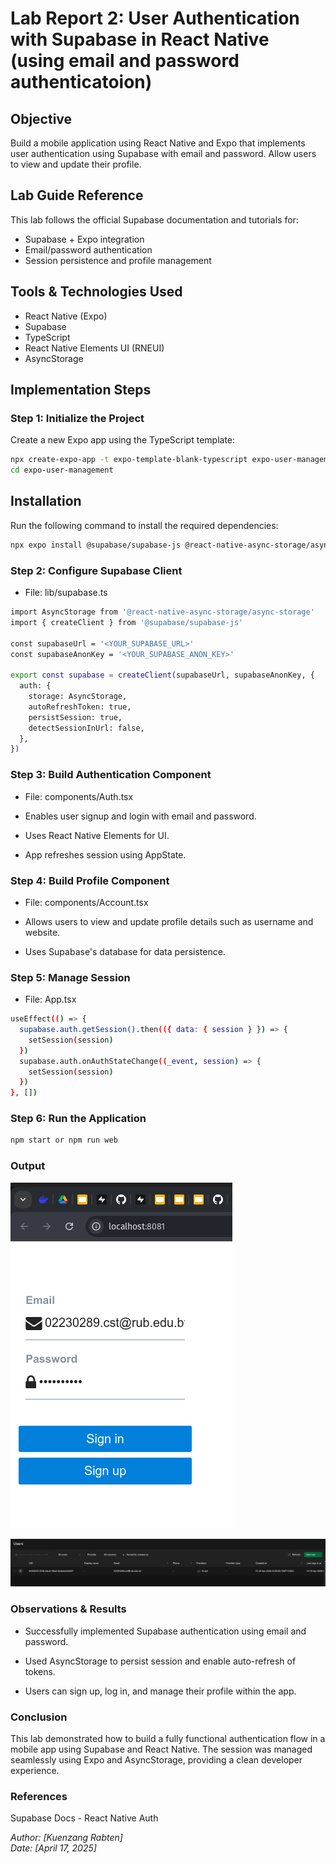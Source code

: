 # Lab Report 2: User Authentication with Supabase in React Native (using email and password authenticatoion)

## Objective
Build a mobile application using React Native and Expo that implements user authentication using Supabase with email and password. Allow users to view and update their profile.

## Lab Guide Reference
This lab follows the official Supabase documentation and tutorials for:
- Supabase + Expo integration
- Email/password authentication
- Session persistence and profile management

## Tools & Technologies Used
- React Native (Expo)
- Supabase
- TypeScript
- React Native Elements UI (RNEUI)
- AsyncStorage

## Implementation Steps

### Step 1: Initialize the Project
Create a new Expo app using the TypeScript template:
```bash
npx create-expo-app -t expo-template-blank-typescript expo-user-management
cd expo-user-management
```


## Installation

Run the following command to install the required dependencies:

```bash
npx expo install @supabase/supabase-js @react-native-async-storage/async-storage @rneui/themed
```
### Step 2: Configure Supabase Client

- File: lib/supabase.ts

```bash
import AsyncStorage from '@react-native-async-storage/async-storage'
import { createClient } from '@supabase/supabase-js'

const supabaseUrl = '<YOUR_SUPABASE_URL>'
const supabaseAnonKey = '<YOUR_SUPABASE_ANON_KEY>'

export const supabase = createClient(supabaseUrl, supabaseAnonKey, {
  auth: {
    storage: AsyncStorage,
    autoRefreshToken: true,
    persistSession: true,
    detectSessionInUrl: false,
  },
})
```
### Step 3: Build Authentication Component
- File: components/Auth.tsx

- Enables user signup and login with email and password.

- Uses React Native Elements for UI.

- App refreshes session using AppState.

### Step 4: Build Profile Component
- File: components/Account.tsx

- Allows users to view and update profile details such as username and website.

- Uses Supabase's database for data persistence.

### Step 5: Manage Session
- File: App.tsx

```bash
useEffect(() => {
  supabase.auth.getSession().then(({ data: { session } }) => {
    setSession(session)
  })
  supabase.auth.onAuthStateChange((_event, session) => {
    setSession(session)
  })
}, [])
```
### Step 6: Run the Application

```bash
npm start or npm run web
```
### Output

![alt text](<expo-user-management/Screenshot from 2025-04-18 20-57-16.png>)

![alt text](<expo-user-management/Screenshot from 2025-04-18 20-10-47.png>)

### Observations & Results
- Successfully implemented Supabase authentication using email and password.

- Used AsyncStorage to persist session and enable auto-refresh of tokens.

- Users can sign up, log in, and manage their profile within the app.

### Conclusion

This lab demonstrated how to build a fully functional authentication flow in a mobile app using Supabase and React Native. The session was managed seamlessly using Expo and AsyncStorage, providing a clean developer experience.

### References
Supabase Docs - React Native Auth

*Author: [Kuenzang Rabten]*  
*Date: [April 17, 2025]*